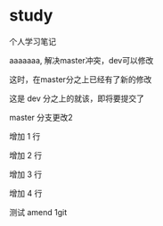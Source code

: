 # study
个人学习笔记

aaaaaaa, 解决master冲突，dev可以修改


这时，在master分之上已经有了新的修改


这是 dev 分之上的就该，即将要提交了


master 分支更改2


增加 1 行

增加 2 行

增加 3 行

增加 4 行

测试 amend 1git 
